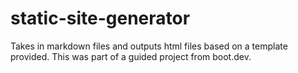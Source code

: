 # static-site-generator
Takes in markdown files and outputs html files based on a template provided. This was part of a guided project from boot.dev.
